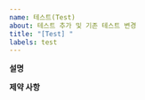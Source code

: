 ```yaml
---
name: 테스트(Test)
about: 테스트 추가 및 기존 테스트 변경
title: "[Test] "
labels: test
---
```


**설명**
<!--
    추가되거나 변경된 테스트 목록을 작성해주세요. 또한, 왜 이러한 테스트가 포함되어야 하는지 작성해주세요.

    Examples:
        1. ... 테스트 코드가 추가되었습니다.
        2. 이 테스트 코드는 return이 ... 값이 아닐 때 발생합니다.
        3. ...
-->

**제약 사항**
<!--
    이 이슈를 해결 할 때 제약 사항을 적어 주세요, 그 제약 사항을 지키면서 이슈를 해결해야 합니다.

    Exmaples:
        1. Test Coverage가 떨어지지 않아야 합니다.
        2. ...
-->
